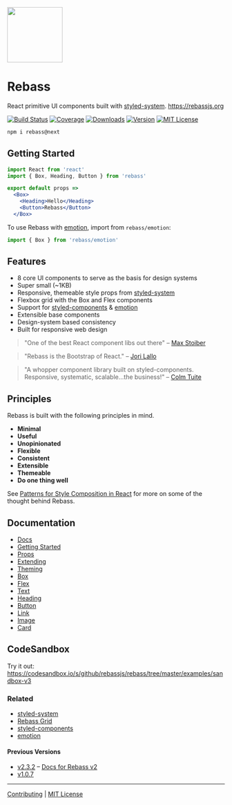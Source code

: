 
<img src='https://rebassjs.org/logo.svg' width='128' height='128' />

# Rebass

React primitive UI components built with [styled-system][].
https://rebassjs.org

[![Build Status][badge]][travis]
[![Coverage][coverage-badge]][coverage]
[![Downloads][downloads-badge]][npm]
[![Version][version-badge]][npm]
[![MIT License][license-badge]](LICENSE.md)

[badge]: https://flat.badgen.net/travis/rebassjs/rebass
[travis]: https://travis-ci.org/rebassjs/rebass
[coverage-badge]: https://flat.badgen.net/codecov/c/github/rebassjs/rebass
[coverage]: https://codecov.io/github/rebassjs/rebass

[downloads-badge]: https://flat.badgen.net/npm/dw/rebass
[version-badge]: https://flat.badgen.net/npm/v/rebass/next
[license-badge]: https://flat.badgen.net/badge/license/MIT/blue
[npm]: https://npmjs.com/package/rebass

```sh
npm i rebass@next
```

## Getting Started

```jsx
import React from 'react'
import { Box, Heading, Button } from 'rebass'

export default props =>
  <Box>
    <Heading>Hello</Heading>
    <Button>Rebass</Button>
  </Box>
```

To use Rebass with [emotion][], import from `rebass/emotion`:

```js
import { Box } from 'rebass/emotion'
```

## Features

- 8 core UI components to serve as the basis for design systems
- Super small (~1KB)
- Responsive, themeable style props from [styled-system][]
- Flexbox grid with the Box and Flex components
- Support for [styled-components][] & [emotion][]
- Extensible base components
- Design-system based consistency
- Built for responsive web design


> "One of the best React component libs out there"
> – [Max Stoiber](https://twitter.com/mxstbr/status/882657561111080960)

> "Rebass is the Bootstrap of React."
> – [Jori Lallo](https://twitter.com/jorilallo/status/882990343225868289)

> "A whopper component library built on styled-components. Responsive, systematic, scalable...the business!"
> – [Colm Tuite](https://twitter.com/colmtuite/status/882715087936606210)

## Principles

Rebass is built with the following principles in mind.

- **Minimal**
- **Useful**
- **Unopinionated**
- **Flexible**
- **Consistent**
- **Extensible**
- **Themeable**
- **Do one thing well**

See [Patterns for Style Composition in React](http://jxnblk.com/writing/posts/patterns-for-style-composition-in-react/)
for more on some of the thought behind Rebass.

## Documentation

- [Docs](https://rebassjs.org)
- [Getting Started](https://rebassjs.org/getting-started)
- [Props](https://rebassjs.org/props)
- [Extending](https://rebassjs.org/extending)
- [Theming](https://rebassjs.org/theming)
- [Box](https://rebassjs.org/Box)
- [Flex](https://rebassjs.org/Flex)
- [Text](https://rebassjs.org/Text)
- [Heading](https://rebassjs.org/Heading)
- [Button](https://rebassjs.org/Button)
- [Link](https://rebassjs.org/Link)
- [Image](https://rebassjs.org/Image)
- [Card](https://rebassjs.org/Card)

## CodeSandbox

Try it out:
https://codesandbox.io/s/github/rebassjs/rebass/tree/master/examples/sandbox-v3


### Related

- [styled-system][]
- [Rebass Grid][]
- [styled-components][]
- [emotion][emotion]

[styled-system]: https://github.com/jxnblk/styled-system
[Rebass Grid]: https://github.com/rebassjs/grid
[styled-components]: https://github.com/styled-components/styled-components
[emotion]: https://github.com/emotion-js/emotion

#### Previous Versions

- [v2.3.2](https://github.com/rebassjs/rebass/tree/v2) – [Docs for Rebass v2](https://rebass-v2.now.sh)
- [v1.0.7](https://github.com/rebassjs/rebass/tree/v1.0.7)

---

[Contributing](.github/CONTRIBUTING.md)
|
[MIT License](.github/LICENSE.md)

